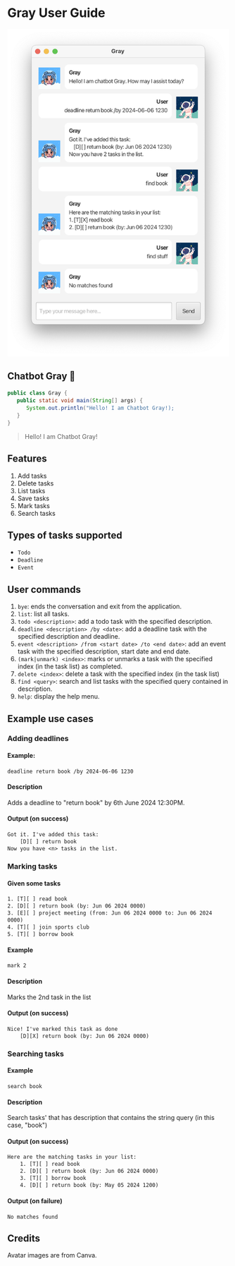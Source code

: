 # Gray User Guide

![An example image of the UI](Ui.png)

## Chatbot Gray 👋

```java
public class Gray {
   public static void main(String[] args) {
      System.out.println("Hello! I am Chatbot Gray!);
   }  
}
```

> Hello! I am Chatbot Gray!

## Features
1. Add tasks
2. Delete tasks
3. List tasks
4. Save tasks
5. Mark tasks
6. Search tasks

## Types of tasks supported
- `Todo`
- `Deadline`
- `Event`

## User commands
1. `bye`: ends the conversation and exit from the application.
2. `list`: list all tasks.
3. `todo <description>`: add a todo task with the specified description.
4. `deadline <description> /by <date>`: add a deadline task with the specified description and deadline.
5. `event <description> /from <start date> /to <end date>`: add an event task with the specified description, start date and end date.
6. `(mark|unmark) <index>`: marks or unmarks a task with the specified index (in the task list) as completed.
7. `delete <index>`: delete a task with the specified index (in the task list)
8. `find <query>`: search and list tasks with the specified query contained in description.
9. `help`: display the help menu.

## Example use cases

### Adding deadlines

#### Example:
```
deadline return book /by 2024-06-06 1230
```

#### Description
Adds a deadline to "return book" by 6th June 2024 12:30PM.

#### Output (on success)
```
Got it. I've added this task:
    [D][ ] return book
Now you have <n> tasks in the list.
```

### Marking tasks

#### Given some tasks
```
1. [T][ ] read book
2. [D][ ] return book (by: Jun 06 2024 0000)
3. [E][ ] project meeting (from: Jun 06 2024 0000 to: Jun 06 2024 0000)
4. [T][ ] join sports club
5. [T][ ] borrow book
```

#### Example
```
mark 2
```

#### Description
Marks the 2nd task in the list

#### Output (on success)
```
Nice! I've marked this task as done
    [D][X] return book (by: Jun 06 2024 0000)
```

### Searching tasks

#### Example
```
search book
```

#### Description
Search tasks' that has description that contains the string query (in this case, "book")

#### Output (on success)
```
Here are the matching tasks in your list:
    1. [T][ ] read book
    2. [D][ ] return book (by: Jun 06 2024 0000)
    3. [T][ ] borrow book
    4. [D][ ] return book (by: May 05 2024 1200)
```

#### Output (on failure)
```
No matches found
```

## Credits
Avatar images are from Canva.